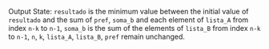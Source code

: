 Output State: `resultado` is the minimum value between the initial value of `resultado` and the sum of `pref`, `soma_b` and each element of `lista_A` from index `n-k` to `n-1`, `soma_b` is the sum of the elements of `lista_B` from index `n-k` to `n-1`, `n`, `k`, `lista_A`, `lista_B`, `pref` remain unchanged.